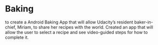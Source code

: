 # Baking
to create a Android Baking App that will allow Udacity’s resident baker-in-chief, Miriam, to share her recipes with the world. 
Created an app that will allow the user to select a recipe and see video-guided steps for how to complete it.

